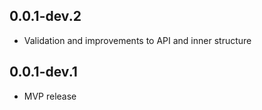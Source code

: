## 0.0.1-dev.2

- Validation and improvements to API and inner structure

## 0.0.1-dev.1

- MVP release